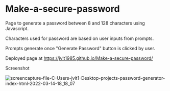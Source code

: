 # Make-a-secure-password

Page to generate a password between 8 and 128 characters using Javascript.

Characters used for password are based on user inputs from prompts.

Prompts generate once "Generate Password" button is clicked by user.

Deployed page at https://jvit1985.github.io/Make-a-secure-password/

Screenshot

![screencapture-file-C-Users-jvit1-Desktop-projects-password-generator-index-html-2022-03-14-18_18_07](https://user-images.githubusercontent.com/54601156/158276289-4f79876b-d59d-480c-8ff5-7aa6237616a0.jpg)
